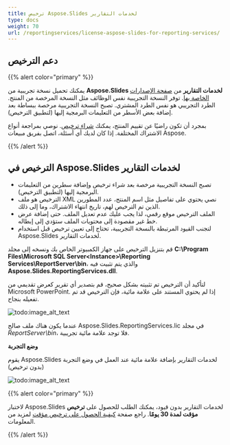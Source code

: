 ```yaml
---
title: ترخيص Aspose.Slides لخدمات التقارير
type: docs
weight: 70
url: /reportingservices/license-aspose-slides-for-reporting-services/
---
```


## **دعم الترخيص**
{{% alert color="primary" %}} 

يمكنك تحميل نسخة تجريبية من **Aspose.Slides لخدمات التقارير** من [صفحة الإصدارات الخاصة بها](https://releases.aspose.com/slides/reportingservices/). توفر النسخة التجريبية نفس الوظائف مثل النسخة المرخصة من المنتج. الطرد التجريبي هو نفس الطرد المشتري. تصبح النسخة التجريبية مرخصة ببساطة بعد إضافة بعض الأسطر من التعليمات البرمجية إليها (لتطبيق الترخيص).

بمجرد أن تكون راضيًا عن تقييم المنتج، يمكنك [شراء ترخيص](https://purchase.aspose.com/buy). نوصي بمراجعة أنواع الاشتراك المختلفة. إذا كان لديك أي أسئلة، اتصل بفريق مبيعات Aspose.

{{% /alert %}} 

## **الترخيص في Aspose.Slides لخدمات التقارير**

* تصبح النسخة التجريبية مرخصة بعد شراء ترخيص وإضافة سطرين من التعليمات البرمجية إليها (لتطبيق الترخيص).
* الترخيص هو ملف XML نصي يحتوي على تفاصيل مثل اسم المنتج، عدد المطورين الذين تم الترخيص لهم، تاريخ انتهاء الاشتراك، وما إلى ذلك.
* الملف الترخيص موقع رقمي، لذا يجب عليك عدم تعديل الملف. حتى إضافة عرض خط غير مقصودة إلى محتويات الملف ستؤدي إلى إبطاله.
* لتجنب القيود المرتبطة بالنسخة التجريبية، تحتاج إلى تعيين ترخيص قبل استخدام Aspose.Slides لخدمات التقارير.

قم بتنزيل الترخيص على جهاز الكمبيوتر الخاص بك ونسخه إلى مجلد **C:\Program Files\Microsoft SQL Server\<Instance>\Reporting Services\ReportServer\bin**، والذي يتم تثبيت فيه **Aspose.Slides.ReportingServices.dll**.

لتأكيد أن الترخيص تم تثبيته بشكل صحيح، قم بتصدير أي تقرير كعرض تقديمي من Microsoft PowerPoint. إذا لم يحتوي المستند على علامة مائية، فإن الترخيص قد تم تفعيله بنجاح.

![todo:image_alt_text](license-aspose-slides-for-reporting-services_1.png)

عندما يكون هناك ملف صالح Aspose.Slides.ReportingServices.lic في مجلد *ReportServer\bin*، فلا توجد علامة مائية تجريبية.

**وضع التجربة**

يقوم Aspose.Slides لخدمات التقارير بإضافة علامة مائية عند العمل في وضع التجربة (بدون ترخيص)

![todo:image_alt_text](license-aspose-slides-for-reporting-services_2.png)

{{% alert color="primary" %}} 

لاختبار Aspose.Slides لخدمات التقارير بدون قيود، يمكنك الطلب للحصول على **ترخيص مؤقت لمدة 30 يومًا**. راجع صفحة [كيفية الحصول على ترخيص مؤقت](https://purchase.aspose.com/temporary-license) لمزيد من المعلومات.

{{% /alert %}}